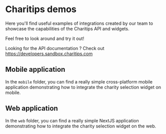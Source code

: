 # Charitips demos

Here you'll find useful examples of integrations created by our team to showcase the capabilities of the Charitips API and widgets.

Feel free to look around and try it out!

Looking for the API documentation ? Check out https://developers.sandbox.charitips.com

## Mobile application

In the `mobile` folder, you can find a really simple cross-platform mobile application demonstrating how to integrate the charity selection widget on mobile.

## Web application

In the `web` folder, you can find a really simple NextJS application demonstrating how to integrate the charity selection widget on the web.
